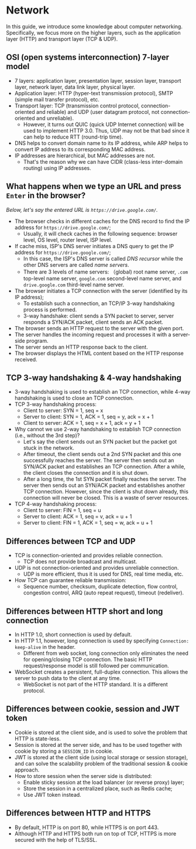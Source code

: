 # Network

In this guide, we introduce some knowledge about computer networking. Specifically, we focus more on the higher layers, such as the application layer (HTTP) and transport layer (TCP & UDP).

## OSI (open systems interconnection) 7-layer model

- 7 layers: application layer, presentation layer, session layer, transport layer, network layer, data link layer, physical layer.
- Application layer: HTTP (hyper-text transmission protocol), SMTP (simple mail transfer protocol), etc.
- Transport layer: TCP (transmission control protocol, connection-oriented and reliable) and UDP (user datagram protocol, not connection-oriented and unreliable).
	- However, it turns out QUIC (quick UDP Internet connection) will be used to implement HTTP 3.0. Thus, UDP may not be that bad since it can help to reduce RTT (round-trip time).
- DNS helps to convert domain name to its IP address, while ARP helps to convert IP address to its corresponding MAC address.
- IP addresses are hierarchical, but MAC addresses are not.
	- That's the reason why we can have CIDR (class-less inter-domain routing) using IP addresses.

## What happens when we type an URL and press `Enter` in the browser?

_Below, let's say the entered URL is `https://drive.google.com/`._

- The browser checks in different caches for the DNS record to find the IP address for `https://drive.google.com/`;
	- Usually, it will check caches in the following sequence: browser level, OS level, router level, ISP level.
- If cache miss, ISP's DNS server initiates a DNS query to get the IP address for `https://drive.google.com/`;
	- In this case, the ISP's DNS server is called _DNS recursor_ while the other DNS servers are called _name servers_.
	- There are 3 levels of name servers: （global) root name server, `.com` top-level name server, `google.com` second-level name server, and `drive.google.com` third-level name server.
- The browser initiates a TCP connection with the server (identified by its IP address);
	- To establish such a connection, an TCP/IP 3-way handshaking process is performed.
	- 3-way handshake: client sends a SYN packet to server, server responds a SYN/ACK packet, client sends an ACK packet.
- The browser sends an HTTP request to the server with the given port.
- The server handles the incoming request and processes it with a server-side program.
- The server sends an HTTP response back to the client.
- The browser displays the HTML content based on the HTTP response received.

## TCP 3-way handshaking & 4-way handshaking

- 3-way handshaking is used to establish an TCP connection, while 4-way handshaking is used to close an TCP connection.
- TCP 3-way handshaking process:
	- Client to server: SYN = 1, seq = x
	- Server to client: SYN = 1, ACK = 1, seq = y, ack = x + 1
	- Client to server: ACK = 1, seq = x + 1, ack = y + 1
- Why cannot we use 2-way handshaking to establish TCP connection (i.e., without the 3rd step)?
	- Let's say the client sends out an SYN packet but the packet got stuck in the network.
	- After timeout, the client sends out a 2nd SYN packet and this one successfully reaches the server. The server then sends out an SYN/ACK packet and establishes an TCP connection. After a while, the client closes the connection and it is shut down.
	- After a long time, the 1st SYN packet finally reaches the server. The server then sends out an SYN/ACK packet and establishes another TCP connection. However, since the client is shut down already, this connection will never be closed. This is a waste of server resources.
- TCP 4-way handshaking process:
	- Client to server: FIN = 1, seq = u
	- Server to client: ACK = 1, seq = v, ack = u + 1
	- Server to client: FIN = 1, ACK = 1, seq = w, ack = u + 1

## Differences between TCP and UDP

- TCP is connection-oriented and provides reliable connection.
	- TCP does not provide broadcast and multicast.
- UDP is not connection-oriented and provides unreliable connection.
	- UDP is more efficient, thus it is used for DNS, real time media, etc.
- How TCP can guarantee reliable transmission:
	- Sequence number, checksum, duplicate detection, flow control, congestion control, ARQ (auto repeat request), timeout (redeliver).

## Differences between HTTP short and long connection

- In HTTP 1.0, short connection is used by default.
- In HTTP 1.1, however, long connection is used by specifying `Connection: keep-alive` in the header.
	- Different from web socket, long connection only eliminates the need for opening/closing TCP connection. The basic HTTP request/response model is still followed per communication.
- WebSocket creates a persistent, full-duplex connection. This allows the server to push data to the client at any time.
	- WebSocket is not part of the HTTP standard. It is a different protocol.

## Differences between cookie, session and JWT token

- Cookie is stored at the client side, and is used to solve the problem that HTTP is state-less.
- Session is stored at the server side, and has to be used together with cookie by storing a `SESSION_ID` in cookie.
- JWT is stored at the client side (using local storage or session storage), and can solve the scalability problem of the traditional session & cookie approach.
- How to store session when the server side is distributed:
	- Enable sticky session at the load balancer (or reverse proxy) layer;
	- Store the session in a centralized place, such as Redis cache;
	- Use JWT token instead.

## Differences between HTTP and HTTPS

- By default, HTTP is on port 80, while HTTPS is on port 443.
- Although HTTP and HTTPS both run on top of TCP, HTTPS is more secured with the help of TLS/SSL.
